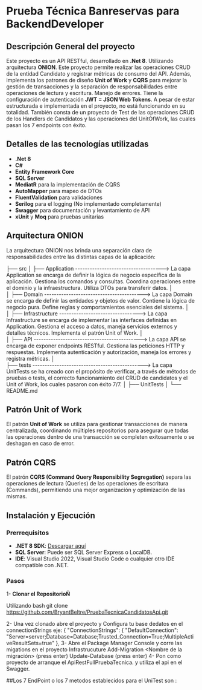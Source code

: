 ﻿# Prueba Técnica Banreservas para BackendDeveloper

## Descripción General del proyecto

Este proyecto es un API RESTful, desarrollado en **.Net 8**. Utilizando arquitectura **ONION**. Este proyecto permite realizar las operaciones CRUD de la entidad Candidato y registrar métricas de consumo del API. Además, 
implementa los patrones de diseño **Unit of Work** y **CQRS** para mejorar la gestión de transacciones y la separación de responsabilidades entre operaciones de lectura y escritura. Manejo de errores. Tiene la configuración
de autenticación **JWT = JSON Web Tokens**. A pesar de estar estructurada e implementada en el proyecto, no está funcionando en su totalidad. También consta de un proyecto de Test de las operaciones CRUD de los Handlers de Candidatos y 
las operaciones del UnitOfWork, las cuales pasan los 7 endpoints con éxito.

## Detalles de las tecnologías utilizadas

- **.Net 8**
- **C#**
- **Entity Framework Core**
- **SQL Server**
- **MediatR** para la implementación de CQRS
- **AutoMapper** para mapeo de DTOs
- **FluentValidation** para validaciones
- **Serilog** para el logging (No implementado completamente)
- **Swagger** para documentación y levantamiento de API
- **xUnit** y **Moq** para pruebas unitarias

## Arquitectura ONION

La arquitectura ONION nos brinda una separación clara de responsabilidades entre las distintas capas de la aplicación:


├── src
│   ├── Application ------------------------------------> La capa Application se encarga de definir la lógica de negocio específica de la aplicación. Gestiona los comandos y consultas. Coordina operaciones entre el dominio y la infraestructura. Utiliza DTOs para transferir datos.
│   
│   ├── Domain -----------------------------------------> La capa Domain se encarga de definir las entidades y objetos de valor. Contiene la lógica de negocio pura. Define reglas y comportamientos esenciales del sistema.
│     
│   ├── Infrastructure ---------------------------------> La capa Infrastructure se encarga de implementar las interfaces definidas en Application. Gestiona el acceso a datos, maneja servicios externos y detalles técnicos. Implementa el patrón Unit of Work.
│   
│   ├── API --------------------------------------------> La capa API se encarga de exponer endpoints RESTful. Gestiona las peticiones HTTP y respuestas. Implementa autenticación y autorización, maneja los errores y registra métricas.
│   
├── tests ----------------------------------------------> La capa UnitTests se ha creado con el propósito de verificar, a través de métodos de pruebas o tests, el correcto funcionamiento del CRUD de candidatos y el Unit of Work, los cuales pasaron con éxito 7/7.
│   ├── UnitTests
│
└── README.md

## Patrón Unit of Work
El patrón **Unit of Work** se utiliza para gestionar transacciones de manera centralizada, coordinando múltiples repositorios para asegurar que todas las operaciones dentro de una transacción se completen exitosamente o se deshagan en caso de error.

## Patrón CQRS
El patrón **CQRS (Command Query Responsibility Segregation)** separa las operaciones de lectura (Queries) de las operaciones de escritura (Commands), permitiendo una mejor organización y optimización de las mismas.


## Instalación y Ejecución
### Prerrequisitos

- **.NET 8 SDK**: [Descargar aquí](https://dotnet.microsoft.com/en-us/download/dotnet/8.0)
- **SQL Server**: Puede ser SQL Server Express o LocalDB.
- **IDE**: Visual Studio 2022, Visual Studio Code o cualquier otro IDE compatible con .NET.

### Pasos 

1- **Clonar el RepositorioÑ**

Utilizando  bash
 git clone https://github.com/BryantBeltre/PruebaTecnicaCandidatosApi.git

2- Una vez clonado abre el proyecto y Configura tu base dedatos en el  connectionStrings
  eje:
  {
  "ConnectionStrings": {
    "DefaultConnection": "Server=server;Database=Database;Trusted_Connection=True;MultipleActiveResultSets=true"
  },
3- Abre el Package Manager Console y corre las migations en el proyecto Infrastrucuture
	Add-Migration <Nombre de la migración> (press enter)
	Update-Database (press enter)
4- Pon como proyecto de arranque el ApiRestFullPruebaTecnica.
   y utiliza el api en el Swagger.

##Los 7 EndPoint o los 7 metodos establecidos para el UniTest son :
	
	



